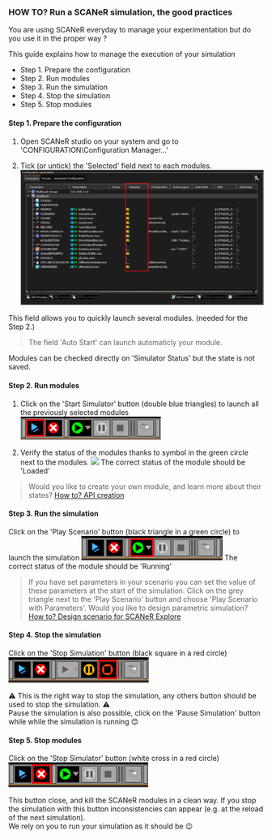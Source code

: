 ### HOW TO? Run a SCANeR simulation, the good practices

You are using SCANeR everyday to manage your experimentation but do you use it in the proper way ? 

This guide explains how to manage the execution of your simulation
- Step 1. Prepare the configuration
- Step 2. Run modules
- Step 3. Run the simulation
- Step 4. Stop the simulation
- Step 5. Stop modules 

#### Step 1. Prepare the configuration

1. Open SCANeR studio on your system and go to 'CONFIGURATION\Configuration Manager...'

2. Tick (or untick) the 'Selected' field next to each modules.
![](./assets/ConfigManager.png)

This field allows you to quickly launch several modules. (needed for the Step 2.)  
>The field 'Auto Start' can launch automaticly your module. 

Modules can be checked directly on 'Simulator Status' but the state is not saved. 

#### Step 2. Run modules

1. Click on the 'Start Simulator' button (double blue triangles) to launch all the previously selected modules
![](./assets/LaunchModules.png)

2. Verify the status of the modules thanks to symbol in the green circle next to the modules. 
![](./assets/ModulesStates.png)
The correct status of the module should be 'Loaded'  

>Would you like to create your own module, and learn more about their states? [How to? API creation]()

#### Step 3. Run the simulation
Click on the 'Play Scenario' button (black triangle in a green circle) to launch the simulation
![](./assets/LaunchSimu.png)
The correct status of the module should be 'Running'  

>If you have set parameters in your scenario you can set the value of these parameters at the start of the simulation. Click on the grey triangle next to the 'Play Scenario' button and choose 'Play Scenario with Parameters'. Would you like to design parametric simulation? [How to? Design scenario for SCANeR Explore]()

#### Step 4. Stop the simulation
Click on the 'Stop Simulation' button (black square in a red circle)
![](./assets/StopSimu.png)

⚠ This is the right way to stop the simulation, any others button should be used to stop the simulation. ⚠  
Pause the simulation is also possible, click on the 'Pause Simulation' button while while the simulation is running 😊

#### Step 5. Stop modules
Click on the 'Stop Simulator' button (white cross in a red circle)
![](./assets/StopModules.png)

This button close, and kill the SCANeR modules in a clean way. If you stop the simulation with this button inconsistencies can appear (e.g. at the reload of the next simulation).  
We rely on you to run your simulation as it should be 😉